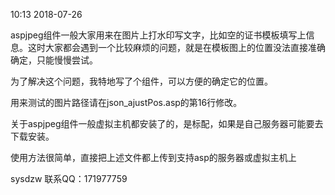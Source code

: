 10:13 2018-07-26

aspjpeg组件一般大家用来在图片上打水印写文字，比如空的证书模板填写上信息。这时大家都会遇到一个比较麻烦的问题，就是在模板图上的位置没法直接准确确定，只能慢慢尝试。

为了解决这个问题，我特地写了个组件，可以方便的确定它的位置。

用来测试的图片路径请在json_ajustPos.asp的第16行修改。

关于aspjpeg组件一般虚拟主机都安装了的，是标配，如果是自己服务器可能要去下载安装。

使用方法很简单，直接把上述文件都上传到支持asp的服务器或虚拟主机上

sysdzw
联系QQ：171977759
